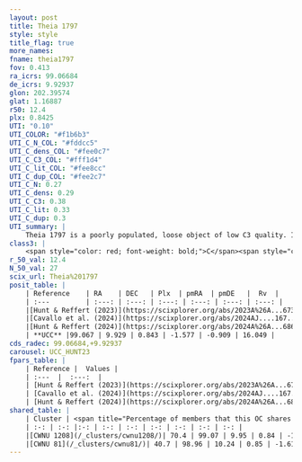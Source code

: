 ```yaml
---
layout: post
title: Theia 1797
style: style
title_flag: true
more_names: 
fname: theia1797
fov: 0.413
ra_icrs: 99.06684
de_icrs: 9.92937
glon: 202.39574
glat: 1.16887
r50: 12.4
plx: 0.8425
UTI: "0.10"
UTI_COLOR: "#f1b6b3"
UTI_C_N_COL: "#fddcc5"
UTI_C_dens_COL: "#fee0c7"
UTI_C_C3_COL: "#fff1d4"
UTI_C_lit_COL: "#fee8cc"
UTI_C_dup_COL: "#fee2c7"
UTI_C_N: 0.27
UTI_C_dens: 0.29
UTI_C_C3: 0.38
UTI_C_lit: 0.33
UTI_C_dup: 0.3
UTI_summary: |
    Theia 1797 is a poorly populated, loose object of low C3 quality. It was recently reported in the literature.<br><br><span style="color: #99180f; font-weight: bold;">Warning: </span>This is possibly a duplicated object, which shares a significant percentage of members with at least one previously reported entry.
class3: |
    <span style="color: red; font-weight: bold;">C</span><span style="color: #FFC300; font-weight: bold;">B</span>
r_50_val: 12.4
N_50_val: 27
scix_url: Theia%201797
posit_table: |
    | Reference    | RA    | DEC   | Plx  | pmRA  | pmDE   |  Rv  |
    | :---         | :---: | :---: | :---: | :---: | :---: | :---: |
    |[Hunt & Reffert (2023)](https://scixplorer.org/abs/2023A%26A...673A.114H) | 99.071 | 9.833 | 0.866 | -1.582 | -0.93 | 20.151 |
    |[Cavallo et al. (2024)](https://scixplorer.org/abs/2024AJ....167...12C) | 99.045 | 10.028 | 0.867 | -- | -- | -- |
    |[Hunt & Reffert (2024)](https://scixplorer.org/abs/2024A%26A...686A..42H) | 99.071 | 9.833 | 0.866 | -1.582 | -0.93 | 20.151 |
    | **UCC** |99.067 | 9.929 | 0.843 | -1.577 | -0.909 | 16.049 | 
cds_radec: 99.06684,+9.92937
carousel: UCC_HUNT23
fpars_table: |
    | Reference |  Values |
    | :---  |  :---:  |
    | [Hunt & Reffert (2023)](https://scixplorer.org/abs/2023A%26A...673A.114H) | `AV50=1.137, diffAV50=2.199, MOD50=10.156, logAge50=7.443` |
    | [Cavallo et al. (2024)](https://scixplorer.org/abs/2024AJ....167...12C) | `AV50=1.29, dMod50=10.39, logAge50=7.0, [Fe/H]50=-0.05` |
    | [Hunt & Reffert (2024)](https://scixplorer.org/abs/2024A%26A...686A..42H) | `MassJ=325.415` |
shared_table: |
    | Cluster | <span title="Percentage of members that this OC shares with the ones listed">%</span>   | RA   | DEC   | Plx   | pmRA  | pmDE  | Rv | UTI |
    | :-: | :-: |:-: | :-: | :-: | :-: | :-: | :-: | :-: |
    |[CWNU 1208](/_clusters/cwnu1208/)| 70.4 | 99.07 | 9.95 | 0.84 | -1.58 | -0.87 | 16.05 |0.06 |
    |[CWNU 81](/_clusters/cwnu81/)| 40.7 | 98.96 | 10.24 | 0.85 | -1.61 | -0.88 | 5.04 |0.11 |
---
```

